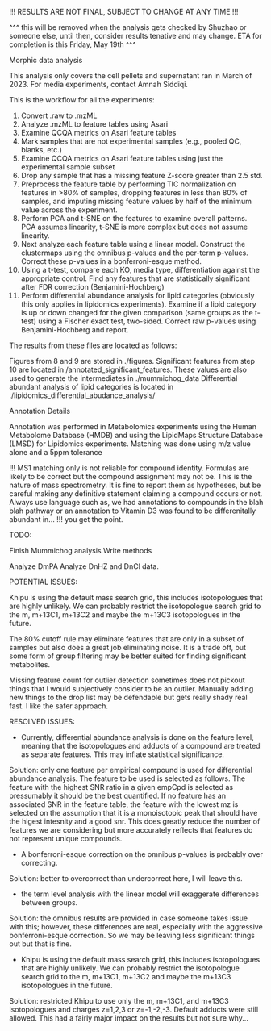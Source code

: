 !!! RESULTS ARE NOT FINAL, SUBJECT TO CHANGE AT ANY TIME !!! 

^^^ this will be removed when the analysis gets checked by Shuzhao or someone else, until then, consider results tenative and may change. ETA for completion is this Friday, May 19th ^^^

Morphic data analysis 

This analysis only covers the cell pellets and supernatant ran in March of 2023. For media experiments, contact Amnah Siddiqi.

This is the workflow for all the experiments:

1. Convert .raw to .mzML
2. Analyze .mzML to feature tables using Asari
3. Examine QCQA metrics on Asari feature tables
4. Mark samples that are not experimental samples (e.g., pooled QC, blanks, etc.)
5. Examine QCQA metrics on Asari feature tables using just the experimental sample subset
6. Drop any sample that has a missing feature Z-score greater than 2.5 std. 
7. Preprocess the feature table by performing TIC normalization on features in >80% of samples, dropping features in less than 80% of samples, and imputing missing feature values by half of the minimum value across the experiment. 
8. Perform PCA and t-SNE on the features to examine overall patterns. PCA assumes linearity, t-SNE is more complex but does not assume linearity. 
9. Next analyze each feature table using a linear model. Construct the clustermaps using the omnibus p-values and the per-term p-values. Correct these p-values in a bonferroni-esque method.
10. Using a t-test, compare each KO, media type, differentiation against the appropriate control. Find any features that are statistically significant after FDR correction (Benjamini-Hochberg)
11. Perform differential abundance analysis for lipid categories (obviously this only applies in lipidomics experiments). Examine if a lipid category is up or down changed for the given comparison (same groups as the t-test) using a Fischer exact test, two-sided. Correct raw p-values using Benjamini-Hochberg and report. 

The results from these files are located as follows:

Figures from 8 and 9 are stored in ./figures.
Significant features from step 10 are located in /annotated_significant_features. These values are also used to generate the intermediates in ./mummichog_data
Differential abundant analysis of lipid categories is located in ./lipidomics_differential_abudance_analysis/

Annotation Details

Annotation was performed in Metabolomics experiments using the Human Metabolome Database (HMDB) and using the LipidMaps Structure Database (LMSD) for Lipidomics experiments. Matching was done using m/z value alone and a 5ppm tolerance 

!!! MS1 matching only is not reliable for compound identity. Formulas are likely to be correct but the compound assignment may not be. This is the nature of mass spectrometry. It is fine to report them as hypotheses, but be careful making any definitive statement claiming a compound occurs or not. Always use language such as, we had annotations to compounds in the blah blah pathway or an annotation to Vitamin D3 was found to be differenitally abundant in... !!! you get the point. 


TODO:

Finish Mummichog analysis
Write methods

Analyze DmPA
Analyze DnHZ and DnCl data.

POTENTIAL ISSUES:

Khipu is using the default mass search grid, this includes isotopologues that are highly unlikely. We can probably restrict the isotopologue search grid to the m, m+13C1, m+13C2 and maybe the m+13C3 isotopologues in the future.

The 80% cutoff rule may eliminate features that are only in a subset of samples but also does a great job eliminating noise. It is a trade off, but some form of group filtering may be better suited for finding significant metabolites.

Missing feature count for outlier detection sometimes does not pickout things that I would subjectively consider to be an outlier. Manually adding new things to the drop list may be defendable but gets really shady real fast. I like the safer approach. 

RESOLVED ISSUES: 

- Currently, differential abundance analysis is done on the feature level, meaning that the isotopologues and adducts of a compound are treated as separate features. This may inflate statistical significance.

Solution: only one feature per empirical compound is used for differential abundance analysis. The feature to be used is selected as follows. The feature with the highest SNR ratio in a given empCpd is selected as pressumably it should be the best quantified. If no feature has an associated SNR in the feature table, the feature with the lowest mz is selected on the assumption that it is a monoisotopic peak that should have the higest intesnity and a good snr. This does greatly reduce the number of features we are considering but more accurately reflects that features do not represent unique compounds.

- A bonferroni-esque correction on the omnibus p-values is probably over correcting.

Solution: better to overcorrect than undercorrect here, I will leave this. 

- the term level analysis with the linear model will exaggerate differences between groups. 

Solution: the omnibus results are provided in case someone takes issue with this; however, these differences are real, especially with the aggressive bonferroni-esque correction. So we may be leaving less significant things out but that is fine. 

- Khipu is using the default mass search grid, this includes isotopologues that are highly unlikely. We can probably restrict the isotopologue search grid to the m, m+13C1, m+13C2 and maybe the m+13C3 isotopologues in the future.

Solution: restricted Khipu to use only the m, m+13C1, and m+13C3 isotopologues and charges z=1,2,3 or z=-1,-2,-3. Default adducts were still allowed. This had a fairly major impact on the results but not sure why...
